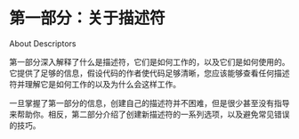# 第一部分：关于描述符

<!-- ch 1~5 -->

About Descriptors

第一部分深入解释了什么是描述符，它们是如何工作的，以及它们是如何使用的。它提供了足够的信息，假设代码的作者使代码足够清晰，您应该能够查看任何描述符并理解它是如何工作的以及为什么会这样工作。

一旦掌握了第一部分的信息，创建自己的描述符并不困难，但是很少甚至没有指导来帮助你。相反，第二部分介绍了创建新描述符的一系列选项，以及避免常见错误的技巧。